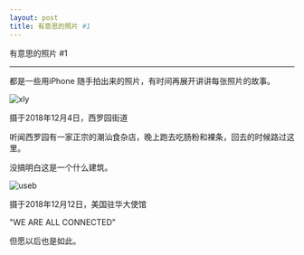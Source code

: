 ```yaml
---
layout: post
title: 有意思的照片 #1
---
```


有意思的照片 #1

-----

都是一些用iPhone 随手拍出来的照片，有时间再展开讲讲每张照片的故事。

![xly](/assets/xly.jpg)

摄于2018年12月4日，西罗园街道

听闻西罗园有一家正宗的潮汕食杂店，晚上跑去吃肠粉和裸条，回去的时候路过这里。

没搞明白这是一个什么建筑。

![useb](/assets/useb.jpg)

摄于2018年12月12日，美国驻华大使馆

"WE ARE ALL CONNECTED"

但愿以后也是如此。







